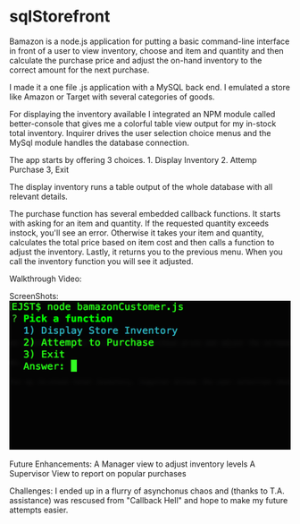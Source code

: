 # sqlStorefront

Bamazon is a node.js application for putting a basic command-line interface in front of a user to view inventory, choose and item and quantity and then calculate the purchase price and adjust the on-hand inventory to the correct amount for the next purchase.

I made it a one file .js application with a MySQL back end. I emulated a store like Amazon or Target with several categories of goods.

For displaying the inventory available I integrated an NPM module called better-console that gives me a colorful table view output for my in-stock total inventory. Inquirer drives the user selection choice menus and the MySql module handles the database connection.

The app starts by offering 3 choices.
    1. Display Inventory
    2. Attemp Purchase
    3, Exit

The display inventory runs a table output of the whole database with all relevant details.

The purchase function has several embedded callback functions. It starts with asking for an item and quantity. If the requested quantity exceeds instock, you'll see an error. Otherwise it takes your item and quantity, calculates the total price based on item cost and then calls a function to adjust the inventory. Lastly, it returns you to the previous menu. When you call the inventory function you will see it adjusted.

Walkthrough Video:

ScreenShots:
![Start](./assets/1.homeScreen.png)
<!-- Format: ![App Start] -->

Future Enhancements:
A Manager view to adjust inventory levels
A Supervisor View to report on popular purchases

Challenges:
I ended up in a flurry of asynchonus chaos and (thanks to T.A. assistance) was rescused from "Callback Hell" and hope to make my future attempts easier.